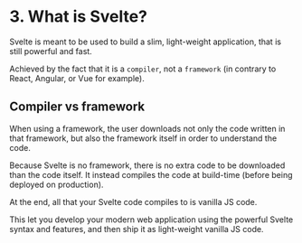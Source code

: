 # 3. What is Svelte?

Svelte is meant to be used to build a slim, light-weight application, that is still powerful and fast.

Achieved by the fact that it is a `compiler`, not a `framework` (in contrary to React, Angular, or Vue for example).

## Compiler vs framework

When using a framework, the user downloads not only the code written in that framework, but also the framework itself in order to understand the code.

Because Svelte is no framework, there is no extra code to be downloaded than the code itself. It instead compiles the code at build-time (before being deployed on production).

At the end, all that your Svelte code compiles to is vanilla JS code.

This let you develop your modern web application using the powerful Svelte syntax and features, and then ship it as light-weight vanilla JS code.
